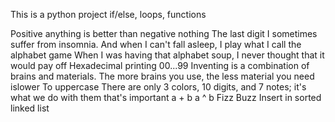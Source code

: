 This is a python project  if/else, loops, functions

Positive anything is better than negative nothing
The last digit
I sometimes suffer from insomnia. And when I can't fall asleep, I play what I call the alphabet game
When I was having that alphabet soup, I never thought that it would pay off
Hexadecimal printing
00...99
Inventing is a combination of brains and materials. The more brains you use, the less material you need
islower
To uppercase
There are only 3 colors, 10 digits, and 7 notes; it's what we do with them that's important
a + b
 a ^ b
Fizz Buzz
Insert in sorted linked list

